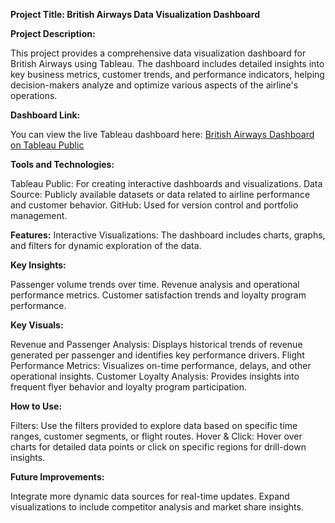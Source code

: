 **Project Title: British Airways Data Visualization Dashboard**

**Project Description:**

This project provides a comprehensive data visualization dashboard for British Airways using Tableau. The dashboard includes detailed insights into key business metrics, customer trends, and performance indicators, helping decision-makers analyze and optimize various aspects of the airline's operations.

**Dashboard Link:**

You can view the live Tableau dashboard here:
[British Airways Dashboard on Tableau Public](https://public.tableau.com/shared/H2SNM3F9B?:display_count=n&:origin=viz_share_link)

**Tools and Technologies:**

Tableau Public: For creating interactive dashboards and visualizations.
Data Source: Publicly available datasets or data related to airline performance and customer behavior.
GitHub: Used for version control and portfolio management.

**Features:**
Interactive Visualizations: The dashboard includes charts, graphs, and filters for dynamic exploration of the data.

**Key Insights:**

Passenger volume trends over time.
Revenue analysis and operational performance metrics.
Customer satisfaction trends and loyalty program performance.

**Key Visuals:**

Revenue and Passenger Analysis: Displays historical trends of revenue generated per passenger and identifies key performance drivers.
Flight Performance Metrics: Visualizes on-time performance, delays, and other operational insights.
Customer Loyalty Analysis: Provides insights into frequent flyer behavior and loyalty program participation.

**How to Use:**

Filters: Use the filters provided to explore data based on specific time ranges, customer segments, or flight routes.
Hover & Click: Hover over charts for detailed data points or click on specific regions for drill-down insights.

**Future Improvements:**

Integrate more dynamic data sources for real-time updates.
Expand visualizations to include competitor analysis and market share insights.
